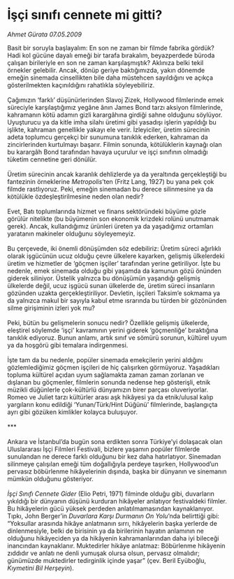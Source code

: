 # İşçi sınıfı cennete mi gitti?

*Ahmet Gürata 07.05.2009*

<div class="taraf_structure_2col_1zq">
<div class="margen_n">



 <p>Basit bir soruyla başlayalım: En son ne zaman bir filmde fabrika gördük? Hadi kol gücüne dayalı emeği bir tarafa bırakalım, beyazperdede büroda çalışan birileriyle en son ne zaman karşılaşmıştık? Aklınıza belki tekil örnekler gelebilir. Ancak, dönüp geriye baktığımızda, yakın dönemde emeğin sinemada cinsellikten bile daha müstehcen sayıldığını ve açıkça gösterilmekten kaçınıldığını rahatlıkla söyleyebiliriz. <br/><br/>Çağımızın ‘farklı’ düşünürlerinden Slavoj Zizek, Hollywood filmlerinde emek süreciyle karşılaştığımız yegâne ânın James Bond tarzı aksiyon filmlerinde, kahramanın kötü adamın gizli karargâhına girdiği sahne olduğunu söylüyor. Uyuşturucu ya da kitle imha silahı üretimi gibi yasadışı işlerin yapıldığı bu işlikte, kahraman genellikle yakayı ele verir. İzleyiciler, üretim sürecinin adeta toplumcu gerçekçi bir sunumuna tanıklık ederken, kahraman da zincirlerinden kurtulmayı başarır. Filmin sonunda, kötülüklerin kaynağı olan bu karargâh Bond tarafından havaya uçurulur ve işçi sınıfının olmadığı tüketim cennetine geri dönülür. <br/><br/>Üretim sürecinin ancak karanlık dehlizlerde ya da yeraltında gerçekleştiği bu fantezinin örneklerine <i>Metropolis</i>’ten (Fritz Lang, 1927) bu yana pek çok filmde rastlıyoruz. Peki, emeğin sinemadan bu derece silinmesine ya da kötülükle özdeşleştirilmesine neden olan nedir? <br/><br/>Evet, Batı toplumlarında hizmet ve finans sektöründeki büyüme gözle görülür nitelikte (bu büyümenin son ekonomik krizdeki rolünü unutmamak gerek). Ancak, kullandığımız ürünleri üreten ya da yaşadığımız ortamları yaratanın makineler olduğunu söyleyemeyiz. <br/><br/>Bu çerçevede, iki önemli dönüşümden söz edebiliriz: Üretim süreci ağırlıklı olarak işgücünün ucuz olduğu çevre ülkelere kayarken, gelişmiş ülkelerdeki üretim ve hizmetler de ‘göçmen işçiler’ tarafından yerine getiriliyor. İşte bu nedenle, emek sinemada olduğu gibi yaşamda da kamunun gözü önünden giderek siliniyor. Üstelik yalnızca bu dönüşümün yaşandığı gelişmiş ülkelerde değil, ucuz işgücü sunan ülkelerde de, üretim süreci insanların gözünden uzakta gerçekleştiriliyor. Devletin, işçileri Taksim’e sokmama ya da yalnızca makul bir sayıyla kabul etme ısrarında bu türden bir gözönünden silme girişiminin izleri yok mu? <br/><br/>Peki, bütün bu gelişmelerin sonucu nedir? Özellikle gelişmiş ülkelerde, eleştirel söylemde ‘işçi’ kavramının yerini giderek ‘göçmenliğe’ bıraktığına tanıklık ediyoruz. Bunun anlamı, artık sınıf ve sömürü sorunun, kültürel uyum ya da hoşgörü gibi temalara indirgenmesi. <br/><br/>İşte tam da bu nedenle, popüler sinemada emekçilerin yerini aldığını gözlemlediğimiz göçmen işçileri de hiç çalışırken görmüyoruz. Yaşadıkları topluma kültürel açıdan uyum sağlamakta zaman zaman zorlanan ve dışlanan bu göçmenler, filmlerin sonunda nedense hep gösterişli, etnik müzikli düğünlerle çok-kültürlü dünyamızın birer parçası oluveriyorlar. Romeo ve Juliet tarzı kültürler arası aşk hikâyesi ya da etnik/ulusal kalıp yargıların konu edildiği ‘Yunan/Türk/Hint Düğünü’ filmlerinde, başlangıçta ayrı gibi gözüken kimlikler kolayca buluşuyor. <br/><br/>*** <br/><br/>Ankara ve İstanbul’da bugün sona erdikten sonra Türkiye’yi dolaşacak olan Uluslararası İşçi Filmleri Festivali, bizlere yaşamın popüler filmlerde sunulandan ne derece farklı olduğunu bir kez daha hatırlatıyor. Sinemadan silinmeye çalışılan emeği tüm doğallığıyla perdeye taşırken, Hollywood’un pervasız böbürlenme hikâyelerinin dışında, başka bir dünyanın ve sinemanın mümkün olduğunu gösteriyor. <i><br/><br/>İşçi Sınıfı Cennete Gider</i> (Elio Petri, 1971) filminde olduğu gibi, duvarların yıkıldığı bir dünyanın düşünü kurduran hikâyeler anlatıyor festivaldeki filmler. Bu hikâyelerin gücü yüksek perdeden anlatılmamasından kaynaklanıyor. Tıpkı, John Berger’in <i>Duvarlara Karşı Durmanın On Yolu</i>’nda belirttiği gibi: “Yoksullar arasında hikâye anlatmanın sırrı, hikâyelerin başka yerlerde de dinlenmesiyle, belki de birisinin ya da birilerinin hayatın anlamının ne olduğunu hikâyeciden ya da hikâyenin kahramanlarından daha iyi bileceği inancından kaynaklanır. Muktedirler hikâye anlatmaz: Böbürlenme hikâyenin zıddıdır ve anlatı ne denli yumuşak olursa olsun, pervasız olmalıdır; günümüzde muktedirler tedirginlik içinde yaşar” (çev. Beril Eyüboğlu, <i>Kıymetini Bil Herşeyin</i>).</p>
<br/>
<br/>
<br/>



<br/>


<div id="taraf_not">
</div>

</div>


</div>
